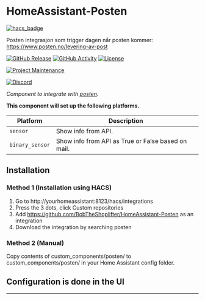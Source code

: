 # HomeAssistant-Posten
[![hacs_badge](https://img.shields.io/badge/HACS-Custom-41BDF5.svg?style=for-the-badge)](https://github.com/BobTheShoplifter/HomeAssistant-Posten)


Posten integrasjon som trigger dagen når posten kommer: https://www.posten.no/levering-av-post

[![GitHub Release][releases-shield]][releases]
[![GitHub Activity][commits-shield]][commits]
[![License][license-shield]][license]

[![Project Maintenance][maintenance-shield]][user_profile]

[![Discord][discord-shield]][discord]

_Component to integrate with [posten][posten]._

**This component will set up the following platforms.**

| Platform | Description         |
| -------- | ------------------- |
| `sensor` | Show info from API. |
| `binary_sensor` | Show info from API as True or False based on mail. |

## Installation

### Method 1 (Installation using HACS)
1. Go to http://yourhomeassistant:8123/hacs/integrations
2. Press the 3 dots, click Custom repositories
3. Add https://github.com/BobTheShoplifter/HomeAssistant-Posten as an integration
4. Download the integration by searching posten

### Method 2 (Manual)
Copy contents of custom_components/posten/ to custom_components/posten/ in your Home Assistant config folder.


## Configuration is done in the UI

<!---->

---

[posten]: https://posten.no
[commits-shield]: https://img.shields.io/github/commit-activity/y/BobTheShoplifter/HomeAssistant-Posten.svg?style=for-the-badge
[commits]: https://github.com/BobTheShoplifter/HomeAssistant-Posten/commits/master
[discord]: https://2o.no/discord
[discord-shield]: https://img.shields.io/discord/856974237956177920.svg?style=for-the-badge
[license]: https://github.com/BobTheShoplifter/HomeAssistant-Posten/blob/main/LICENSE
[license-shield]: https://img.shields.io/github/license/BobTheShoplifter/HomeAssistant-Posten.svg?style=for-the-badge
[maintenance-shield]: https://img.shields.io/badge/maintainer-Daniel%20Christensen-blue.svg?style=for-the-badge
[releases-shield]: https://img.shields.io/github/release/BobTheShoplifter/HomeAssistant-Posten.svg?style=for-the-badge
[releases]: https://github.com/BobTheShoplifter/HomeAssistant-Posten/releases
[user_profile]: https://github.com/BobTheShoplifter
